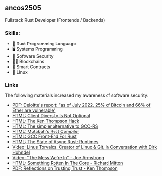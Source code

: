 ## ancos2505

Fullstack Rust Developer (Frontends / Backends)

### Skills:
 - 🦀 Rust Programming Language
 - 🖥️ Systems Programming
 - 🔐 Software Security
 - ⛓️‍💥 Blockchains
 - 📃 Smart Contracts
 - 🐧 Linux


### Links

The following materials increased my awareness of software security:

  - [PDF: Deloitte's report: "as of July 2022, 25% of Bitcoin and 66% of Ether are vulnerable"](https://www2.deloitte.com/content/dam/Deloitte/nl/Documents/risk/deloitte-nl-risk-deloitte-quantum-cyber-readiness-perspective.pdf)
  - [HTML: Client Diversity Is Not Optional](https://clientdiversity.org/)
  - [HTML: The Ken Thompson Hack](https://wiki.c2.com/?TheKenThompsonHack)
  - [HTML: The simpler alternative to GCC-RS](https://shnatsel.medium.com/the-simpler-alternative-to-gcc-rs-90da2b3685d3)
  - [HTML: Mutabah's Rust Compiler](https://github.com/thepowersgang/mrustc)
  - [HTML: GCC Front-End For Rust](https://rust-gcc.github.io/)
  - [HTML: The State of Async Rust: Runtimes](https://corrode.dev/blog/async/)
  - [Video: Linus Torvalds, Creator of Linux & Git, in Conversation with Dirk Hohndel](https://www.youtube.com/watch?v=cPvRIWXNgaM)
  - [Video: "The Mess We're In" - Joe Armstrong](https://www.youtube.com/watch?v=lKXe3HUG2l4)
  - [HTML: Something Rotten In The Core - Richard Mitton](http://www.codersnotes.com/notes/something-rotten-in-the-core/)
  - [PDF: Reflections on Trusting Trust - Ken Thompson](https://www.cs.cmu.edu/~rdriley/487/papers/Thompson_1984_ReflectionsonTrustingTrust.pdf)
